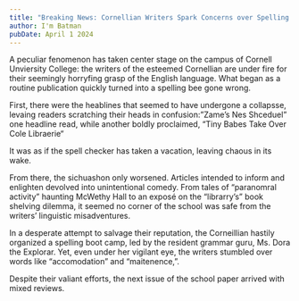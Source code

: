 ```yaml
---
title: "Breaking News: Cornellian Writers Spark Concerns over Spelling Abilities"
author: I'm Batman
pubDate: April 1 2024
---
```

A peculiar fenomenon has taken center stage on the campus of Cornell Unviersity College: the writers of the esteemed Cornellian are under fire for their seemingly horryfing grasp of the English language. What began as a routine publication quickly turned into a spelling bee gone wrong.

First, there were the heablines that seemed to have undergone a collapsse, levaing readers scratching their heads in confusion:”Zame’s Nes Shceduel” one headline read, while another boldly proclaimed, “Tiny Babes Take Over Cole Libraerie“

It was as if the spell checker has taken a vacation, leaving chaous in its wake.

From there, the sichuashon only worsened. Articles intended to inform and enlighten devolved into unintentional comedy. From tales of “paranomral activity” haunting McWethy Hall to an exposé on the “librarry’s” book shelving dilemma, it seemed no corner of the school was safe from the writers’ linguistic misadventures. 

In a desperate attempt to salvage their reputation, the Corneillian hastily organized a spelling boot camp, led by the resident grammar guru, Ms. Dora the Explorar. Yet, even under her vigilant eye, the writers stumbled over words like “accomodation” and “maitenence,”. 

Despite their valiant efforts, the next issue of the school paper arrived with mixed reviews.
